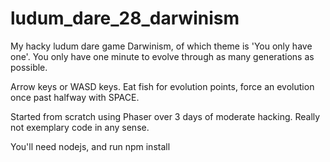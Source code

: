 ludum_dare_28_darwinism
===========================

My hacky ludum dare game Darwinism, of which theme is 'You only have one'. You only have one minute to evolve through as many generations as possible.

Arrow keys or WASD keys. Eat fish for evolution points, force an evolution once past halfway with SPACE.

Started from scratch using Phaser over 3 days of moderate hacking. Really not exemplary code in any sense.

You'll need nodejs, and run npm install
